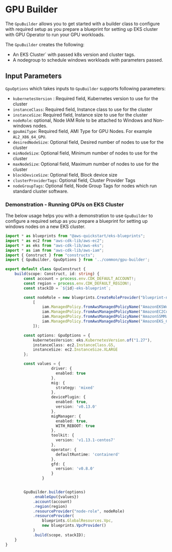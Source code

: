 # GPU Builder

The `GpuBuilder` allows you to get started with a builder class to configure with required setup as you prepare a blueprint for setting up EKS cluster with GPU Operator to run your GPU workloads. 

The `GpuBuilder` creates the following:
- An EKS Cluster` with passed k8s version and cluster tags.
- A nodegroup to schedule windows workloads with parameters passed.

## Input Parameters

`GpuOptions` which takes inputs to `GpuBuilder` supports following parameters:

- `kubernetesVersion` : Required field, Kubernetes version to use for the cluster
- `instanceClass`: Required field, Instance class to use for the cluster
- `instanceSize`:  Required field, Instance size to use for the cluster
- `nodeRole`: optional, Node IAM Role to be attached to Windows and Non-windows nodes.
- `gpuAmiType`: Required field, AMI Type for GPU Nodes. For example `AL2_X86_64_GPU`.
- `desiredNodeSize`: Optional field, Desired number of nodes to use for the cluster
- `minNodeSize`: Optional field, Minimum number of nodes to use for the cluster
- `maxNodeSize`: Optional field, Maximum number of nodes to use for the cluster
- `blockDeviceSize`: Optional field, Block device size
- `clusterProviderTags`: Optional field, Cluster Provider Tags
- `nodeGroupTags`: Optional field,  Node Group Tags for nodes which run standard cluster software.

### Demonstration - Running GPUs on EKS Cluster

The below usage helps you with a demonstration to use `GpuBuilder` to configure a required setup as you prepare a blueprint for setting up windows nodes on a new EKS cluster.

```typescript
import * as blueprints from "@aws-quickstart/eks-blueprints";
import * as ec2 from "aws-cdk-lib/aws-ec2";
import * as eks from "aws-cdk-lib/aws-eks";
import * as iam from "aws-cdk-lib/aws-iam";
import { Construct } from "constructs";
import { GpuBuilder, GpuOptions } from '../common/gpu-builder';

export default class GpuConstruct {
    build(scope: Construct, id: string) {
        const account = process.env.CDK_DEFAULT_ACCOUNT!;
        const region = process.env.CDK_DEFAULT_REGION!;
        const stackID = `${id}-eks-blueprint`;

        const nodeRole = new blueprints.CreateRoleProvider("blueprint-node-role", new iam.ServicePrincipal("ec2.amazonaws.com"),
            [
                iam.ManagedPolicy.fromAwsManagedPolicyName("AmazonEKSWorkerNodePolicy"),
                iam.ManagedPolicy.fromAwsManagedPolicyName("AmazonEC2ContainerRegistryReadOnly"),
                iam.ManagedPolicy.fromAwsManagedPolicyName("AmazonSSMManagedInstanceCore"),
                iam.ManagedPolicy.fromAwsManagedPolicyName("AmazonEKS_CNI_Policy")
            ]);

        const options: GpuOptions = {
            kubernetesVersion: eks.KubernetesVersion.of("1.27"),
            instanceClass: ec2.InstanceClass.G5,
            instanceSize: ec2.InstanceSize.XLARGE
        };

        const values = {
                    driver: {
                      enabled: true
                    },
                    mig: {
                      strategy: 'mixed'
                    },
                    devicePlugin: {
                      enabled: true,
                      version: 'v0.13.0'
                    },
                    migManager: {
                      enabled: true,
                      WITH_REBOOT: true
                    },
                    toolkit: {
                      version: 'v1.13.1-centos7'
                    },
                    operator: {
                      defaultRuntime: 'containerd'
                    },
                    gfd: {
                      version: 'v0.8.0'
                    }
                }


        GpuBuilder.builder(options)
            .enableGpu({values})
            .account(account)
            .region(region)
            .resourceProvider("node-role", nodeRole)
            .resourceProvider(
                blueprints.GlobalResources.Vpc,
                new blueprints.VpcProvider()
            )
            .build(scope, stackID);
    }
}

```
